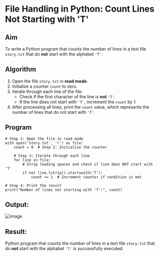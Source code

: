 # File Handling in Python: Count Lines Not Starting with 'T'

## Aim
To write a Python program that counts the number of lines in a text file `story.txt` that do **not** start with the alphabet `'T'`.

## Algorithm
1. Open the file `story.txt` in **read mode**.
2. Initialize a counter `count` to zero.
3. Iterate through each line of the file:
   - Check if the first character of the line is **not** `'T'`.
   - If the line does not start with `'T'`, increment the `count` by 1.
4. After processing all lines, print the `count` value, which represents the number of lines that do not start with `'T'`.

## Program
```
# Step 1: Open the file in read mode
with open('story.txt', 'r') as file:
    count = 0  # Step 2: Initialize the counter

    # Step 3: Iterate through each line
    for line in file:
        # Strip leading spaces and check if line does NOT start with 'T'
        if not line.lstrip().startswith('T'):
            count += 1  # Increment counter if condition is met

# Step 4: Print the result
print("Number of lines not starting with 'T':", count)

```

## Output:
![image](https://github.com/user-attachments/assets/aba4ca51-74e5-41b9-a92a-70f52387b9a6)



## Result:
Python program that counts the number of lines in a text file `story.txt` that do **not** start with the alphabet `'T'` is successfully executed.
